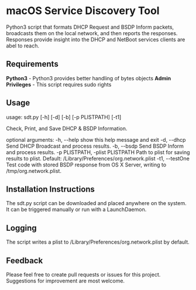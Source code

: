 macOS Service Discovery Tool
=============================

Python3 script that formats DHCP Request and BSDP Inform packets, broadcasts them on the local network, and then reports the responses. Responses provide insight into the DHCP and NetBoot services clients are abel to reach.

Requirements
-----------

**Python3** - Python3 provides better handling of bytes objects
**Admin Privileges** - This script requires sudo rights

Usage
-----
usage: sdt.py [-h] [-d] [-b] [-p PLISTPATH] [-t1]

Check, Print, and Save DHCP & BSDP Information.

optional arguments:
  -h, --help            show this help message and exit
  -d, --dhcp            Send DHCP Broadcast and process results.
  -b, --bsdp            Send BSDP Inform and process results.
  -p PLISTPATH, -plist PLISTPATH
                        Path to plist for saving results to plist. Default:
                        /Library/Preferences/org.network.plist
  -t1, --testOne        Test code with stored BSDP response from OS X Server,
                        writing to /tmp/org.network.plist.

Installation Instructions
-------------------------
The sdt.py script can be downloaded and placed anywhere on the system. It can be triggered manually or run with a LaunchDaemon.

Logging
-------
The script writes a plist to /Library/Preferences/org.network.plist by default.

Feedback
--------
Please feel free to create pull requests or issues for this project. Suggestions for improvement are most welcome.